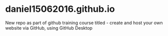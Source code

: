 # daniel15062016.github.io
New repo as part of github training course titled - create and host your own website via GitHub, using GitHub Desktop
